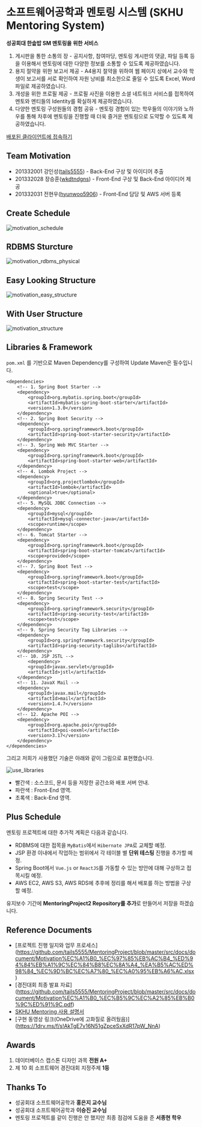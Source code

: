 # 소프트웨어공학과 멘토링 시스템 (SKHU Mentoring System)
**성공회대 한솥밥 SM 멘토링을 위한 서비스**
1. 게시판을 통한 소통의 장 - 공지사항, 참여마당, 멘토링 게시판의 댓글, 파일 등록 등을 이용해서 멘토링에 대한 다양한 정보를 소통할 수 있도록 제공하였습니다.
2. 용지 절약을 위한 보고서 제공 - A4용지 절약을 위하여 웹 페이지 상에서 교수와 학생이 보고서를 서로 확인하여 자원 낭비를 최소한으로 줄일 수 있도록 Excel, Word 파일로 제공하였습니다.
3. 개성을 위한 프로필 제공 - 프로필 사진을 이용한 소셜 네트워크 서비스를 접목하여 멘토와 멘티들의 Identity를 확실하게 제공하였습니다.
4. 다양한 멘토링 구성원들의 경험 공유 - 멘토링 경험이 있는 학우들의 이야기와 노하우를 통해 차후에 멘토링을 진행할 때 더욱 즐거운 멘토링으로 도약할 수 있도록  제공하였습니다.

[배포된 클라이언트에 접속하기](http://13.125.242.214:8080/)

## Team Motivation
- 201332001 강인성([tails5555](https://github.com/tails5555)) - Back-End 구상 및 아이디어 추출
- 201332028 장승훈([wkdtndgns](https://github.com/wkdtndgns)) - Front-End 구상 및 Back-End 아이디어 제공
- 201332031 전현우([hyunwoo5906](https://github.com/hyunwoo5906)) - Front-End 담당 및 AWS 서버 등록

## Create Schedule
![motivation_schedule](/src/docs/img/motivation_schedule.jpg "motivation_schedule")

## RDBMS Sturcture
![motivation_rdbms_physical](/src/docs/img/motivation_rdbms_physical.png "motivation_rdbms_physical")

## Easy Looking Structure
![motivation_easy_structure](/src/docs/img/motivation_easy_structure.png "motivation_easy_structure")

## With User Structure
![motivation_structure](/src/docs/img/motivation_structure.png "motivation_structure")

## Libraries & Framework
`pom.xml` 를 기반으로 Maven Dependency를 구성하여 Update Maven은 필수입니다.

```
<dependencies>
	<!-- 1. Spring Boot Starter -->
	<dependency>
		<groupId>org.mybatis.spring.boot</groupId>
		<artifactId>mybatis-spring-boot-starter</artifactId>
		<version>1.3.0</version>
	</dependency>
	<!-- 2. Spring Boot Security -->
	<dependency>
		<groupId>org.springframework.boot</groupId>
		<artifactId>spring-boot-starter-security</artifactId>
	</dependency>
	<!-- 3. Spring Web MVC Starter -->
	<dependency>
		<groupId>org.springframework.boot</groupId>
		<artifactId>spring-boot-starter-web</artifactId>
	</dependency>
	<!-- 4. Lombok Project -->
	<dependency>
		<groupId>org.projectlombok</groupId>
		<artifactId>lombok</artifactId>
		<optional>true</optional>
	</dependency>
	<!-- 5. MySQL JDBC Connection -->
	<dependency>
		<groupId>mysql</groupId>
		<artifactId>mysql-connector-java</artifactId>
		<scope>runtime</scope>
	</dependency>
	<!-- 6. Tomcat Starter -->
	<dependency>
		<groupId>org.springframework.boot</groupId>
		<artifactId>spring-boot-starter-tomcat</artifactId>
		<scope>provided</scope>
	</dependency>
	<!-- 7. Spring Boot Test -->
	<dependency>
		<groupId>org.springframework.boot</groupId>
		<artifactId>spring-boot-starter-test</artifactId>
		<scope>test</scope>
	</dependency>
	<!-- 8. Spring Security Test -->
	<dependency>
		<groupId>org.springframework.security</groupId>
		<artifactId>spring-security-test</artifactId>
		<scope>test</scope>
	</dependency>
	<!-- 9. Spring Security Tag Libraries -->
	<dependency>
		<groupId>org.springframework.security</groupId>
		<artifactId>spring-security-taglibs</artifactId>
	</dependency>
	<!-- 10. JSP JSTL -->
		<dependency>
		<groupId>javax.servlet</groupId>
		<artifactId>jstl</artifactId>
	</dependency>
	<!-- 11. JavaX Mail -->
	<dependency> 
		<groupId>javax.mail</groupId> 
		<artifactId>mail</artifactId> 	
		<version>1.4.7</version> 
	</dependency>
	<!-- 12. Apache POI -->
	<dependency>
		<groupId>org.apache.poi</groupId> 
		<artifactId>poi-ooxml</artifactId>
		<version>3.17</version>
	</dependency>
</dependencies>
```

그리고 저희가 사용했던 기술은 아래와 같이 그림으로 표현했습니다.

![use_libraries](/src/docs/img/use_libraries.png "use_libraries")

- 빨간색 : 소스코드, 문서 등을 저장한 공간소와 배포 서버 안내.
- 파란색 : Front-End 영역.
- 초록색 : Back-End 영역.

## Plus Schedule
멘토링 프로젝트에 대한 추가적 계획은 다음과 같습니다.

- RDBMS에 대한 접목을 `MyBatis`에서 `Hibernate JPA`로 교체할 예정.
- JSP 환경 이내에서 작업하는 범위에서 각 테이블 별 **단위 테스팅** 진행을 추가할 예정.
- Spring Boot에서 `Vue.js` or `ReactJS`를 가동할 수 있는 방안에 대해 구상하고 접목시킬 예정.
- AWS EC2, AWS S3, AWS RDS에 추후에 정리를 해서 배포를 하는 방법을 구상할 예정.

유지보수 기간에 **MentoringProject2 Repository를 추가**로 만들어서 저장을 하겠습니다.

## Reference Documents
- [프로젝트 진행 일지와 업무 프로세스]
(https://github.com/tails5555/MentoringProject/blob/master/src/docs/document/Motivation%EC%A1%B0_%EC%97%85%EB%AC%B4_%ED%94%84%EB%A1%9C%EC%84%B8%EC%8A%A4_%EA%B5%AC%ED%98%84_%EC%9D%BC%EC%A7%80_%EC%A0%95%EB%A6%AC.xlsx)
- [경진대회 최종 발표 자료]
(https://github.com/tails5555/MentoringProject/blob/master/src/docs/document/Motivation%EC%A1%B0_%EC%B5%9C%EC%A2%85%EB%B0%9C%ED%91%9C.pdf)
- [SKHU Mentoring 사용 설명서](https://github.com/tails5555/MentoringProject/blob/master/src/docs/document/SKHUMentoring_%EC%82%AC%EC%9A%A9%EC%84%A4%EB%AA%85%EC%84%9C.pdf)
- [구현 동영상 링크(OneDrive에 고화질로 올려뒀음)]
(https://1drv.ms/f/s!AkTgE7v16N51gZpceSxXdR17pW_NnA)

## Awards
1. 데이터베이스 캡스톤 디자인 과목 **전원 A+**
2. 제 10 회 소프트웨어 경진대회 지정주제 **1등**

## Thanks To
- 성공회대 소프트웨어공학과 **홍은지 교수님**
- 성공회대 소프트웨어공학과 **이승진 교수님**
- 멘토링 프로젝트를 같이 진행은 안 했지만 최종 점검에 도움을 준 **서종현 학우**
